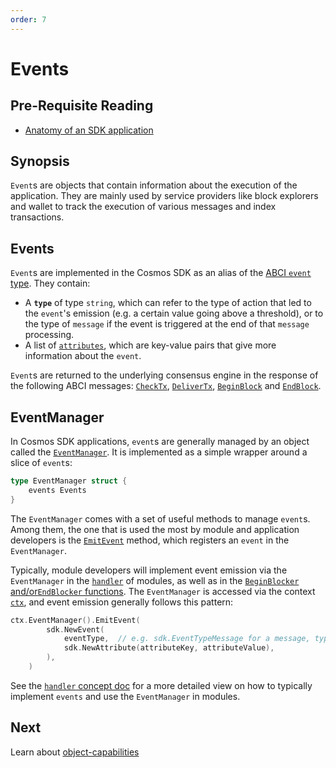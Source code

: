 ```yaml
---
order: 7
---
```


# Events

## Pre-Requisite Reading

- [Anatomy of an SDK application](../basics/app-anatomy.md)

## Synopsis

`Event`s are objects that contain information about the execution of the application. They are mainly used by service providers like block explorers and wallet to track the execution of various messages and index transactions. 

## Events

`Event`s are implemented in the Cosmos SDK as an alias of the [ABCI `event` type](https://github.com/tendermint/tendermint/blob/bc572217c07b90ad9cee851f193aaa8e9557cbc7/abci/types/types.pb.go#L2661-L2667). They contain:

- A **`type`** of type `string`, which can refer to the type of action that led to the `event`'s emission (e.g. a certain value going above a threshold), or to the type of `message` if the event is triggered at the end of that `message` processing. 
- A list of [`attributes`](https://github.com/cosmos/cosmos-sdk/blob/master/types/events.go#L53-L56), which are key-value pairs that give more information about the `event`. 

`Event`s are returned to the underlying consensus engine in the response of the following ABCI messages: [`CheckTx`](./baseapp.md#checktx), [`DeliverTx`](./baseapp.md#delivertx), [`BeginBlock`](./baseapp.md#beginblock) and [`EndBlock`](./baseapp.md#endblock). 

## EventManager

In Cosmos SDK applications, `event`s are generally managed by an object called the [`EventManager`](https://github.com/cosmos/cosmos-sdk/blob/master/types/events.go#L18-L20). It is implemented as a simple wrapper around a slice of `event`s: 

```go
type EventManager struct {
	events Events
}
```

The `EventManager` comes with a set of useful methods to manage `event`s. Among them, the one that is used the most by module and application developers is the [`EmitEvent`](https://github.com/cosmos/cosmos-sdk/blob/master/types/events.go#L29-L31) method, which registers an `event` in the `EventManager`. 

Typically, module developers will implement event emission via the `EventManager` in the [`handler`](../building-modules/handler.md) of modules, as well as in the [`BeginBlocker` and/or`EndBlocker` functions](../building-modules/beginblock-endblock.md). The `EventManager` is accessed via the context [`ctx`](./context.md), and event emission generally follows this pattern:

```go
ctx.EventManager().EmitEvent(
		sdk.NewEvent(
			eventType,  // e.g. sdk.EventTypeMessage for a message, types.CustomEventType for a custom event defined in the module
			sdk.NewAttribute(attributeKey, attributeValue),
		),
    )
```

See the [`handler` concept doc](../building-modules/handler.md) for a more detailed view on how to typically implement `events` and use the `EventManager` in modules. 

## Next

Learn about [object-capabilities](./ocap.md)
